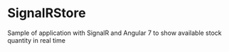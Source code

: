 # SignalRStore
Sample of application with SignalR and Angular 7 to show available stock quantity in real time
